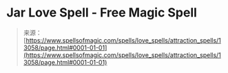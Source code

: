 <!--yml

category: 未分类

date: 2024-06-12 18:51:13

-->

# Jar Love Spell - Free Magic Spell

> 来源：[https://www.spellsofmagic.com/spells/love_spells/attraction_spells/13058/page.html#0001-01-01](https://www.spellsofmagic.com/spells/love_spells/attraction_spells/13058/page.html#0001-01-01)
